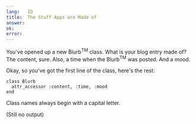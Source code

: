 ```yaml
---
lang:   ID
title:  The Stuff Apps are Made of
answer: 
ok:     
error:  
---
```


You've opened up a new Blurb<sup>TM</sup> class. What is your blog entry made of?
The content, sure. Also, a time when the Blurb<sup>TM</sup> was posted. And a mood.

Okay, so you've got the first line of the class, here's the rest:

    class Blurb
      attr_accessor :content, :time, :mood
    end

Class names always begin with a capital letter.

(Still no output)
